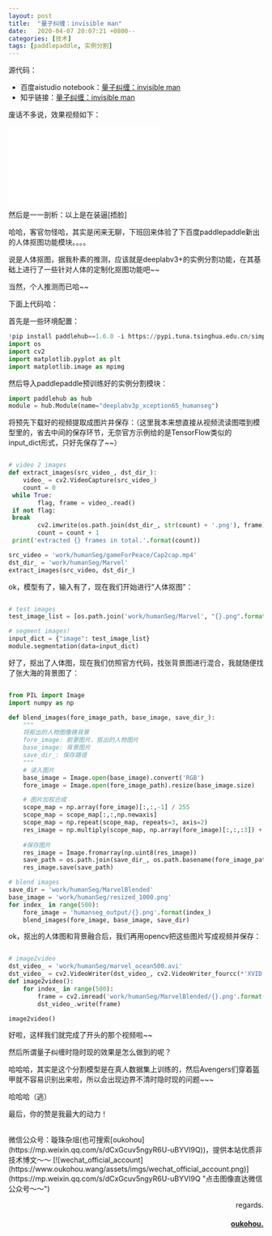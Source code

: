 ```yaml
---
layout: post
title:  "量子纠缠：invisible man"
date:   2020-04-07 20:07:21 +0800--
categories: [技术]
tags: [paddlepaddle, 实例分割]  
---
```



源代码：
- 百度aistudio notebook：[量子纠缠：invisible man](https://aistudio.baidu.com/aistudio/projectdetail/383779)  
- 知乎链接：[量子纠缠：invisible man](https://zhuanlan.zhihu.com/p/126713763)  

废话不多说，效果视频如下：  
<iframe src="//player.bilibili.com/player.html?aid=882716475&bvid=BV12K4y1r7op&cid=175226086&page=1" scrolling="no" border="0" frameborder="no" framespacing="0" allowfullscreen="true"> </iframe>





然后是一一剖析：以上是在装逼[捂脸]

哈哈，客官勿怪哈，其实是闲来无聊，下班回来体验了下百度paddlepaddle新出的人体抠图功能模块。。。。

说是人体抠图，据我朴素的推测，应该就是deeplabv3+的实例分割功能，在其基础上进行了一些针对人体的定制化抠图功能吧~~

当然，个人推测而已哈~~



下面上代码哈：

首先是一些环境配置：
```python
!pip install paddlehub==1.6.0 -i https://pypi.tuna.tsinghua.edu.cn/simple
import os
import cv2
import matplotlib.pyplot as plt 
import matplotlib.image as mpimg 
```  
然后导入paddlepaddle预训练好的实例分割模块：
```python
import paddlehub as hub
module = hub.Module(name="deeplabv3p_xception65_humanseg")
```  
将预先下载好的视频提取成图片并保存：（这里我本来想直接从视频流读图喂到模型里的，省去中间的保存环节，无奈官方示例给的是TensorFlow类似的input_dict形式，只好先保存了~~）
```python

# video 2 images
def extract_images(src_video_, dst_dir_): 
    video_ = cv2.VideoCapture(src_video_) 
    count = 0 
 while True: 
        flag, frame = video_.read() 
 if not flag: 
 break 
        cv2.imwrite(os.path.join(dst_dir_, str(count) + '.png'), frame) 
        count = count + 1 
 print('extracted {} frames in total.'.format(count))

src_video = 'work/humanSeg/gameForPeace/Cap2cap.mp4'
dst_dir_ = 'work/humanSeg/Marvel'
extract_images(src_video, dst_dir_)
```
ok，模型有了，输入有了，现在我们开始进行“人体抠图”：
```python

# test images
test_image_list = [os.path.join('work/humanSeg/Marvel', "{}.png".format(image_index)) for image_index in range(500)]

# segment images!
input_dict = {"image": test_image_list}
module.segmentation(data=input_dict)
```
好了，抠出了人体图，现在我们仿照官方代码，找张背景图进行混合，我就随便找了张大海的背景图了：
```python

from PIL import Image
import numpy as np

def blend_images(fore_image_path, base_image, save_dir_):
    """
    将抠出的人物图像换背景
    fore_image: 前景图片，抠出的人物图片
    base_image: 背景图片
    save_dir_: 保存路径
    """
    # 读入图片
    base_image = Image.open(base_image).convert('RGB')
    fore_image = Image.open(fore_image_path).resize(base_image.size)

    # 图片加权合成
    scope_map = np.array(fore_image)[:,:,-1] / 255
    scope_map = scope_map[:,:,np.newaxis]
    scope_map = np.repeat(scope_map, repeats=3, axis=2)
    res_image = np.multiply(scope_map, np.array(fore_image)[:,:,:3]) + np.multiply((1-scope_map), np.array(base_image))
    
    #保存图片
    res_image = Image.fromarray(np.uint8(res_image))
    save_path = os.path.join(save_dir_, os.path.basename(fore_image_path))
    res_image.save(save_path)

# blend images
save_dir = 'work/humanSeg/MarvelBlended'
base_image = 'work/humanSeg/resized_1000.png'
for index_ in range(500):
    fore_image = 'humanseg_output/{}.png'.format(index_)
    blend_images(fore_image, base_image, save_dir)
```
ok，抠出的人体图和背景融合后，我们再用opencv把这些图片写成视频并保存：
```python

# image2video
dst_video_ = 'work/humanSeg/marvel_ocean500.avi'
dst_video_ = cv2.VideoWriter(dst_video_, cv2.VideoWriter_fourcc(*'XVID'), 25, (1920, 1080), True)
def image2video():
    for index_ in range(500):
        frame = cv2.imread('work/humanSeg/MarvelBlended/{}.png'.format(index_))
        dst_video_.write(frame)

image2video()
```
好啦，这样我们就完成了开头的那个视频啦~~

然后所谓量子纠缠时隐时现的效果是怎么做到的呢？

哈哈哈，其实是这个分割模型是在真人数据集上训练的，然后Avengers们穿着盔甲就不容易识别出来啦，所以会出现边界不清时隐时现的问题~~~

哈哈哈（逃）

最后，你的赞是我最大的动力！



<br>
微信公众号：璇珠杂俎(也可搜索[oukohou](https://mp.weixin.qq.com/s/dCxGcuv5ngyR6U-uBYVI9Q))，提供本站优质非技术博文～～
[![wechat_official_account](https://www.oukohou.wang/assets/imgs/wechat_official_account.png)](https://mp.weixin.qq.com/s/dCxGcuv5ngyR6U-uBYVI9Q "点击图像直达微信公众号～～")  




<br>
<p  align="right">regards.</p>
<h4 align="right">
    <a href="https://www.oukohou.wang/">
        oukohou.
    </a>
</h4>

